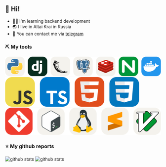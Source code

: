## 👋 Hi!
- 🐱‍🚀 I'm learning backend development
- 🌏 I live in Altai Krai in Russia
- 💬 You can contact me via [telegram](https://t.me/submitbutton)

### ⛏ My tools
<a href="https://skillicons.dev">
  <picture>
    <source media="(prefers-color-scheme: dark)" srcset="https://github.com/TheArtur128/TheArtur128/raw/main/backend/dark-theme.svg">
    <img src="https://github.com/TheArtur128/TheArtur128/raw/main/backend/light-theme.svg">
  </picture>
  </br>
  <img src="https://github.com/TheArtur128/TheArtur128/raw/main/frontend.svg">
  </br>
  <picture>
    <source media="(prefers-color-scheme: dark)" srcset="https://github.com/TheArtur128/TheArtur128/raw/main/other/dark-theme.svg">
    <img src="https://github.com/TheArtur128/TheArtur128/raw/main/other/light-theme.svg">
  </picture>
</a>

### ⭐ My github reports
![github stats](https://github-profile-summary-cards.vercel.app/api/cards/stats?username=emptybutton&theme=transparent)
![github stats](https://github-profile-summary-cards.vercel.app/api/cards/repos-per-language?username=emptybutton&theme=transparent)
